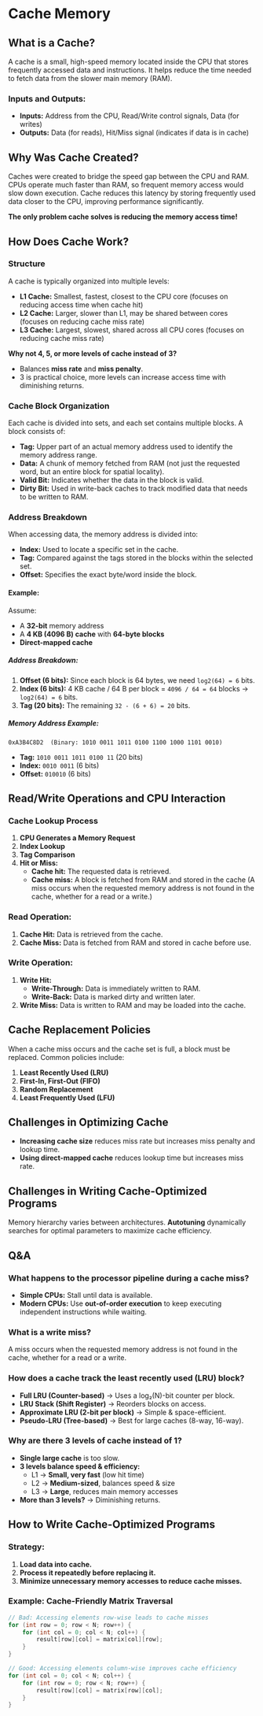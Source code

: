 # Cache Memory

## What is a Cache?
A cache is a small, high-speed memory located inside the CPU that stores frequently accessed data and instructions. It helps reduce the time needed to fetch data from the slower main memory (RAM).

### Inputs and Outputs:
- **Inputs:** Address from the CPU, Read/Write control signals, Data (for writes)
- **Outputs:** Data (for reads), Hit/Miss signal (indicates if data is in cache)

## Why Was Cache Created?
Caches were created to bridge the speed gap between the CPU and RAM. CPUs operate much faster than RAM, so frequent memory access would slow down execution. Cache reduces this latency by storing frequently used data closer to the CPU, improving performance significantly.

**The only problem cache solves is reducing the memory access time!**

## How Does Cache Work?
### Structure
A cache is typically organized into multiple levels:
- **L1 Cache:** Smallest, fastest, closest to the CPU core (focuses on reducing access time when cache hit)
- **L2 Cache:** Larger, slower than L1, may be shared between cores (focuses on reducing cache miss rate)
- **L3 Cache:** Largest, slowest, shared across all CPU cores (focuses on reducing cache miss rate)

**Why not 4, 5, or more levels of cache instead of 3?**
- Balances **miss rate** and **miss penalty**.
- 3 is practical choice, more levels can increase access time with diminishing returns.

### Cache Block Organization
Each cache is divided into sets, and each set contains multiple blocks. A block consists of:
- **Tag:** Upper part of an actual memory address used to identify the memory address range.
- **Data:** A chunk of memory fetched from RAM (not just the requested word, but an entire block for spatial locality).
- **Valid Bit:** Indicates whether the data in the block is valid.
- **Dirty Bit:** Used in write-back caches to track modified data that needs to be written to RAM.

### Address Breakdown
When accessing data, the memory address is divided into:
- **Index:** Used to locate a specific set in the cache.
- **Tag:** Compared against the tags stored in the blocks within the selected set.
- **Offset:** Specifies the exact byte/word inside the block.

#### Example:
Assume:
- A **32-bit** memory address
- A **4 KB (4096 B) cache** with **64-byte blocks**
- **Direct-mapped cache**

##### Address Breakdown:
1. **Offset (6 bits):** Since each block is 64 bytes, we need `log2(64) = 6` bits.
2. **Index (6 bits):** 4 KB cache / 64 B per block = `4096 / 64 = 64` blocks → `log2(64) = 6` bits.
3. **Tag (20 bits):** The remaining `32 - (6 + 6) = 20` bits.

##### Memory Address Example:
```
0xA3B4C8D2  (Binary: 1010 0011 1011 0100 1100 1000 1101 0010)
```
- **Tag:** `1010 0011 1011 0100 11` (20 bits)
- **Index:** `0010 0011` (6 bits)
- **Offset:** `010010` (6 bits)

## Read/Write Operations and CPU Interaction
### Cache Lookup Process
1. **CPU Generates a Memory Request**
2. **Index Lookup**
3. **Tag Comparison**
4. **Hit or Miss:**
   - **Cache hit:** The requested data is retrieved.
   - **Cache miss:** A block is fetched from RAM and stored in the cache (A miss occurs when the requested memory address is not found in the cache, whether for a read or a write.)

### Read Operation:
1. **Cache Hit:** Data is retrieved from the cache.
2. **Cache Miss:** Data is fetched from RAM and stored in cache before use.

### Write Operation:
1. **Write Hit:**
   - **Write-Through:** Data is immediately written to RAM.
   - **Write-Back:** Data is marked dirty and written later.
2. **Write Miss:** Data is written to RAM and may be loaded into the cache.

## Cache Replacement Policies
When a cache miss occurs and the cache set is full, a block must be replaced. Common policies include:
1. **Least Recently Used (LRU)**
2. **First-In, First-Out (FIFO)**
3. **Random Replacement**
4. **Least Frequently Used (LFU)**

## Challenges in Optimizing Cache
- **Increasing cache size** reduces miss rate but increases miss penalty and lookup time.
- **Using direct-mapped cache** reduces lookup time but increases miss rate.

## Challenges in Writing Cache-Optimized Programs
Memory hierarchy varies between architectures. **Autotuning** dynamically searches for optimal parameters to maximize cache efficiency.

## Q&A
### What happens to the processor pipeline during a cache miss?
- **Simple CPUs:** Stall until data is available.
- **Modern CPUs:** Use **out-of-order execution** to keep executing independent instructions while waiting.

### What is a write miss?
A miss occurs when the requested memory address is not found in the cache, whether for a read or a write.

### How does a cache track the least recently used (LRU) block?
- **Full LRU (Counter-based)** → Uses a log₂(N)-bit counter per block.
- **LRU Stack (Shift Register)** → Reorders blocks on access.
- **Approximate LRU (2-bit per block)** → Simple & space-efficient.
- **Pseudo-LRU (Tree-based)** → Best for large caches (8-way, 16-way).

### Why are there 3 levels of cache instead of 1?
- **Single large cache** is too slow.
- **3 levels balance speed & efficiency:**
  - L1 → **Small, very fast** (low hit time)
  - L2 → **Medium-sized**, balances speed & size
  - L3 → **Large**, reduces main memory accesses
- **More than 3 levels?** → Diminishing returns.

## How to Write Cache-Optimized Programs
### Strategy:
1. **Load data into cache.**
2. **Process it repeatedly before replacing it.**
3. **Minimize unnecessary memory accesses to reduce cache misses.**

### Example: Cache-Friendly Matrix Traversal
```cpp
// Bad: Accessing elements row-wise leads to cache misses
for (int row = 0; row < N; row++) {
    for (int col = 0; col < N; col++) {
        result[row][col] = matrix[col][row];
    }
}

// Good: Accessing elements column-wise improves cache efficiency
for (int col = 0; col < N; col++) {
    for (int row = 0; row < N; row++) {
        result[row][col] = matrix[row][col];
    }
}
```